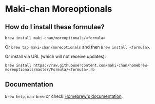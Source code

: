 # Maki-chan Moreoptionals

## How do I install these formulae?
`brew install maki-chan/moreoptionals/<formula>`

Or `brew tap maki-chan/moreoptionals` and then `brew install <formula>`.

Or install via URL (which will not receive updates):

```
brew install https://raw.githubusercontent.com/maki-chan/homebrew-moreoptionals/master/Formula/<formula>.rb
```

## Documentation
`brew help`, `man brew` or check [Homebrew's documentation](https://docs.brew.sh).
